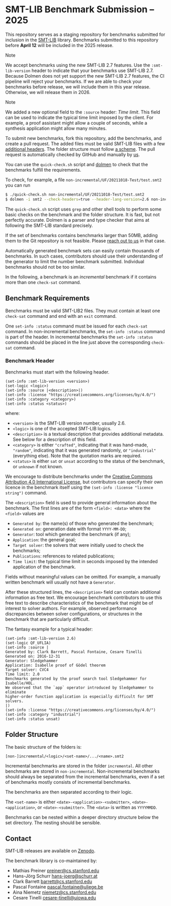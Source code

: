 # SMT-LIB Benchmark Submission – 2025

This repository serves as a staging repository for benchmarks submitted
for inclusion in the [SMT-LIB](https://smt-lib.org/) library.  Benchmarks
submitted to this repository before **April 12** will be included in
the 2025 release.

> [!NOTE]
> We accept benchmarks using the new SMT-LIB 2.7 features.  Use the
> `:smt-lib-version` header to indicate that your benchmarks use SMT-LIB 2.7.
> Because Dolmen does not yet support the new SMT-LIB 2.7 features, the
> CI pipeline will reject your benchmarks.  If we are able to check your
> benchmarks before release, we will include them in this year release.
> Otherwise, we will release them in 2026.

> [!NOTE]
> We added a new optional field to the `:source` header: *Time limit*.
> This field can be used to indicate the typical time limit imposed by
> the client.  For example, a proof assistant might allow a couple of
> seconds, while a synthesis application might allow many minutes.

To submit new benchmarks, fork this repository, add the benchmarks, and
create a pull request.  The added files must be valid SMT-LIB files with
a few [additional headers](#benchmark-header).  The folder structure must
follow [a scheme](#folder-structure).  The pull request is automatically
checked by GitHub and manually by [us](#contact).

You can use the `quick-check.sh` script and
[dolmen](https://github.com/Gbury/dolmen/) to check that the benchmarks
fulfill the requirements.

To check, for example,
a file `non-incremental/UF/20211018-Test/test.smt2` you can run

```bash
$ ./quick-check.sh non-incremental/UF/20211018-Test/test.smt2
$ dolmen -i smt2 --check-headers=true --header-lang-version=2.6 non-incremental/UF/20211018-Test/test.smt2
```

The `quick-check.sh` script uses `grep` and other shell tools to perform
some basic checks on the benchmark and the folder structure.  It is fast,
but not perfectly accurate.  Dolmen is a parser and type checker that
aims at following the SMT-LIB standard precisely.

If the set of benchmarks contains benchmarks larger than 50MB, adding them
to the Git repository is not feasible.  Please [reach out to us](#contact)
in that case.

Automatically generated benchmark sets can easily contain thousands of
benchmarks.  In such cases, contributors should use their understanding
of the generator to limit the number benchmark submitted.  Individual
benchmarks should not be too similar.

In the following, a benchmark is an *incremental* benchmark if it contains
more than one `check-sat` command.

## Benchmark Requirements

Benchmarks must be valid SMT-LIB2 files.  They must contain at least
one `check-sat` command and end with an `exit` command.

One `set-info :status` command must be issued for each `check-sat`
command.  In non-incremental benchmarks, the `set-info :status` command
is part of the header.  In incremental benchmarks the `set-info :status`
commands should be placed in the line just above the corresponding
`check-sat` command.

### Benchmark Header

Benchmarks must start with the following header.

```
(set-info :smt-lib-version <version>)
(set-logic <logic>)
(set-info :source |<description>|)
(set-info :license "https://creativecommons.org/licenses/by/4.0/")
(set-info :category <category>)
(set-info :status <status>)
```
where:
- ```<version>``` is the SMT-LIB version number, usually 2.6.
- ```<logic>``` is one of the accepted SMT-LIB logics.
- ```<description>``` is a textual description that provides additional metadata.
  See below for a description of this field.
- ```<category>``` is either `"crafted"`, indicating that it was hand-made,
`"random"`, indicating that it was generated randomly, or `"industrial"`
(everything else).  Note that the quotation marks are required.
- ```<status>``` is either `sat` or `unsat` according to the status of the benchmark,
  or `unknown` if not known.

We encourage to distribute benchmarks under
the [Creative Commons Attribution 4.0 International
License](https://creativecommons.org/licenses/by/4.0/), but contributors can
specify their own licence in the benchmark itself using the ```(set-info
:license "licence string")``` command.

The `<description>` field is used to provide general information about the
benchmark.  The first lines are of the form `<field>: <data>` where the `<field>`
values are
* `Generated by`: the name(s) of those who generated the benchmark;
* `Generated on`: generation date with format `YYYY-MM-DD`;
* `Generator`: tool which generated the benchmark (if any);
* `Application`: the general goal;
* `Target solver`: the solvers that were initially used to check the benchmarks;
* `Publications`: references to related publications;
* `Time limit`: the typical time limit in seconds imposed by the intended
                application of the benchmark.

Fields without meaningful values can be omitted.  For example, a manually
written benchmark will usually not have a `Generator`.

After these structured lines, the ```<description>``` field can
contain additional information as free text.  We encourage benchmark
contributors to use this free text to describe characteristics of the
benchmark that might be of interest to solver authors.  For example,
observed performance discrepancies between solver configurations, or
structures in the benchmark that are particularly difficult.

The fantasy example for a typical header:

```
(set-info :smt-lib-version 2.6)
(set-logic QF_UFLIA)
(set-info :source |
Generated by: Clark Barrett, Pascal Fontaine, Cesare Tinelli
Generated on: 2016-12-31
Generator: Sledgehammer
Application: Isabelle proof of Gödel theorem
Target solver: CVC4
Time limit: 2.0
Benchmarks generated by the proof search tool Sledgehammer for Isabelle/HOL.
We observed that the `app` operator introduced by Sledgehammer to eliminate
higher-order function application is especially difficult for SMT solvers.
|)
(set-info :license "https://creativecommons.org/licenses/by/4.0/")
(set-info :category "industrial")
(set-info :status unsat)
```

## Folder Structure

The basic structure of the folders is:

```
[non-]incremental/<logic>/<set-name>/.../<name>.smt2
```

Incremental benchmarks are stored in the folder `incremental`.  All other
benchmarks are stored in `non-incremental`.  Non-incremental benchmarks
should always be separated from the incremental benchmarks, even if a
set of benchmarks mostly consists of incremental benchmarks.

The benchmarks are then separated according to their logic.

The `<set-name>` is either `<date>-<application>-<submitter>`,
`<date>-<application>`, or `<date>-<submitter>`.  The `<data>`
is written as `YYYYMMDD`. 

Benchmarks can be nested within a deeper directory structure below the
set directory.  The nesting should be sensible.

## Contact

SMT-LIB releases are available on [Zenodo](https://zenodo.org/communities/smt-lib/).

The benchmark library is co-maintained by:

- Mathias Preiner <preiner@cs.stanford.edu>
- Hans-Jörg Schurr <hans-joerg@schurr.at>
- Clark Barrett <barrett@cs.stanford.edu>
- Pascal Fontaine <pascal.fontaine@uliege.be>
- Aina Niemetz <niemetz@cs.stanford.edu>
- Cesare Tinelli <cesare-tinelli@uiowa.edu>
